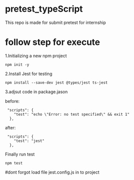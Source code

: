 # pretest_typeScript <br>
<p>This repo is made for submit pretest for internship</p>

<h1>follow step for execute</h1>
<p>1.Initializing a new npm project</p>

```
npm init -y
```
<p>2.Install Jest for testing </p>

```
npm install --save-dev jest @types/jest ts-jest
```

<p>3.adjsut code in package.jason</p>
before: <br>

```
 "scripts": {
    "test": "echo \"Error: no test specified\" && exit 1"
  },
```
after:

```
 "scripts": {
    "test": "jest"
  },
```
<p>Finally run test</p>

```
npm test
```

#dont forgot load file jest.config.js in to project
